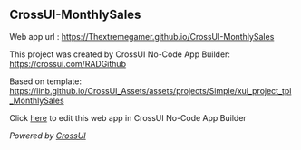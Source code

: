 ## CrossUI-MonthlySales
Web app url : https://Thextremegamer.github.io/CrossUI-MonthlySales

This project was created by CrossUI No-Code App Builder: https://crossui.com/RADGithub

Based on template: https://linb.github.io/CrossUI_Assets/assets/projects/Simple/xui_project_tpl_MonthlySales

Click [here](https://crossui.com/RADGithub/#!from=github&owner=Thextremegamer&repo=CrossUI-MonthlySales) to edit this web app in CrossUI No-Code App Builder

<i>Powered by [CrossUI](https://crossui.com)</i>
